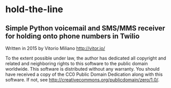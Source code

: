 # hold-the-line
## Simple Python voicemail and SMS/MMS receiver for holding onto phone numbers in Twilio
Written in 2015 by Vitorio Miliano <http://vitor.io/>

To the extent possible under law, the author has dedicated all copyright and related and neighboring rights to this software to the public domain worldwide.  This software is distributed without any warranty.
You should have received a copy of the CC0 Public Domain Dedication along with this software.  If not, see <http://creativecommons.org/publicdomain/zero/1.0/>.
